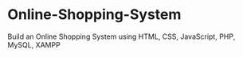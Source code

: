 # Online-Shopping-System
Build an Online Shopping System using HTML, CSS, JavaScript, PHP, MySQL, XAMPP
